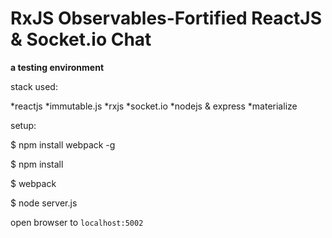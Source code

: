 # RxJS Observables-Fortified ReactJS & Socket.io Chat 

**a testing environment**

stack used:

*reactjs
*immutable.js
*rxjs
*socket.io
*nodejs & express
*materialize


setup:

$ npm install webpack -g

$ npm install

$ webpack

$ node server.js

open browser to `localhost:5002`